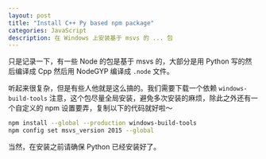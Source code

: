 ```yaml
---
layout: post
title: "Install C++ Py based npm package"
categories: JavaScript
description: 在 Windows 上安装基于 msvs 的 ... 包
---
```


只是记录一下，有一些 Node 的包是基于 msvs 的，大部分是用 Python 写的然后编译成 Cpp 然后用 NodeGYP 编译成 `.node` 文件。

听起来很复杂，但是有些人他就是这么搞的。我们需要下载一个依赖 `windows-build-tools` 注意，这个包尽量全局安装，避免多次安装的麻烦，除此之外还有一个自定义的 npm 设置要弄，复制以下的代码就好啦～

```sh
npm install --global --production windows-build-tools  
npm config set msvs_version 2015 --global
```

当然，在安装之前请确保 Python 已经安装好了。
